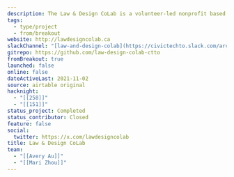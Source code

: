 ```yaml
---
description: The Law & Design CoLab is a volunteer-led nonprofit based in Toronto. It conceived, scoped, and built digital products by engaging with legal experts and community stakeholders.
tags:
  - type/project
  - from/breakout
website: http://lawdesigncolab.ca
slackChannel: "[law-and-design-colab](https://civictechto.slack.com/archives/C8CDR49QT)"
gitrepo: https://github.com/law-design-colab-ctto
fromBreakout: true
launched: false
online: false
dateActiveLast: 2021-11-02
source: airtable original
hacknight:
  - "[[258]]"
  - "[[151]]"
status_project: Completed
status_contributor: Closed
feature: false
social:
  twitter: https://x.com/lawdesigncolab
title: Law & Design CoLab
team:
  - "[[Avery Au]]"
  - "[[Mari Zhou]]"
---
```

